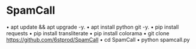 # SpamCall

• apt update && apt upgrade -y.
• apt install python git -y.
• pip install requests
• pip install transliterate
• pip install colorama
• git
clone https://github.com/6stprod/SpamCall
• cd SpamCall
• python spamcall.py
